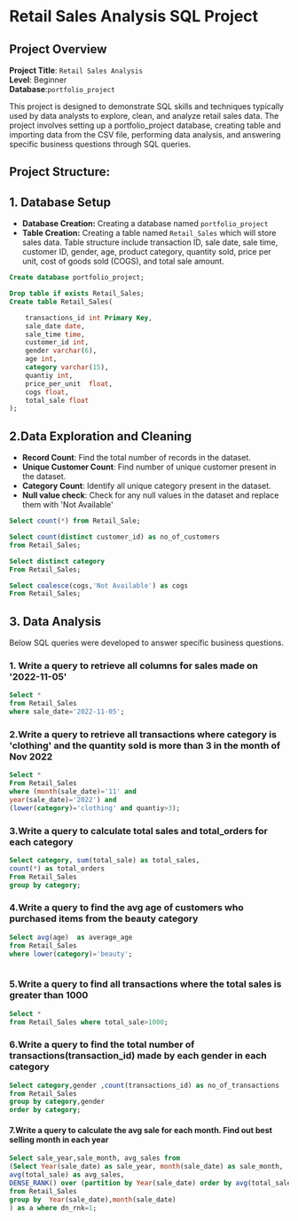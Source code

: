 # Retail Sales Analysis SQL Project
## Project Overview

**Project Title**: `Retail Sales Analysis`  
**Level**: Beginner  
**Database**:`portfolio_project`


This project is designed to demonstrate SQL skills and techniques typically used by data analysts to explore, clean, and analyze retail sales data. The project involves setting up a portfolio_project database, creating table and importing data from the CSV file, performing  data analysis, and answering specific business questions through SQL queries.

## **Project Structure:**  
## 1. Database Setup  
- **Database Creation:** Creating a database named `portfolio_project`  
- **Table Creation:** Creating a table named `Retail_Sales` which will store sales data. Table structure include transaction ID, sale date, sale time, customer ID, gender, age, product category, quantity sold, price per unit, cost of goods sold (COGS), and total sale amount.

```sql
Create database portfolio_project;

Drop table if exists Retail_Sales;
Create table Retail_Sales(

	transactions_id	int Primary Key,
	sale_date date,
	sale_time time,
	customer_id	int,
	gender varchar(6),
	age	int,
	category varchar(15),	
	quantiy	int,
	price_per_unit	float,
	cogs float,
	total_sale float
);
```

## 2.Data Exploration and Cleaning  
- **Record Count**: Find the total number of records in the dataset.  
- **Unique Customer Count**: Find number of unique customer present in the dataset.  
- **Category Count**: Identify all unique category present in the dataset.  
- **Null value check**: Check for any null values in the dataset and replace them with 'Not Available'

```sql
Select count(*) from Retail_Sale;  

Select count(distinct customer_id) as no_of_customers
from Retail_Sales;

Select distinct category 
From Retail_Sales;

Select coalesce(cogs,'Not Available') as cogs
From Retail_Sales;
```

## 3. Data Analysis  
Below SQL queries were developed to answer specific business questions.  

### 1. Write a query to retrieve all columns for sales made on '2022-11-05'
```sql
Select * 
from Retail_Sales 
where sale_date='2022-11-05';
```

### 2.Write a query to retrieve all transactions where category is 'clothing' and the quantity sold is more than 3 in the month of Nov 2022
```sql
Select *
From Retail_Sales 
where (month(sale_date)='11' and
year(sale_date)='2022') and
(lower(category)='clothing' and quantiy>3);
```

### 3.Write a query to calculate total sales and total_orders for each category
```sql
Select category, sum(total_sale) as total_sales,
count(*) as total_orders
From Retail_Sales 
group by category;
```

### 4.Write a query to find the avg age of customers who purchased items from the beauty category
```sql
Select avg(age)  as average_age
from Retail_Sales
where lower(category)='beauty';
```
```sql

```

### 5.Write a query to find all  transactions where the total sales is greater than 1000
```sql
Select *
from Retail_Sales where total_sale>1000;
```

### 6.Write a query to find the total number of transactions(transaction_id) made by each gender in each category
```sql
Select category,gender ,count(transactions_id) as no_of_transactions
from Retail_Sales
group by category,gender
order by category;
```

#### 7.Write a query to calculate the avg sale for each month. Find out best selling month in each year
```sql
Select sale_year,sale_month, avg_sales from
(Select Year(sale_date) as sale_year, month(sale_date) as sale_month,
avg(total_sale) as avg_sales,
DENSE_RANK() over (partition by Year(sale_date) order by avg(total_sale) desc) as dn_rnk
from Retail_Sales
group by  Year(sale_date),month(sale_date)
) as a where dn_rnk=1;
```

